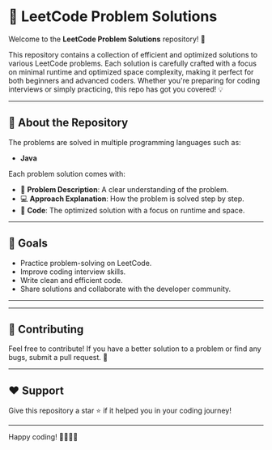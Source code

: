 # 🚀 LeetCode Problem Solutions

Welcome to the **LeetCode Problem Solutions** repository! 🎉

This repository contains a collection of efficient and optimized solutions to various LeetCode problems. Each solution is carefully crafted with a focus on minimal runtime and optimized space complexity, making it perfect for both beginners and advanced coders. Whether you're preparing for coding interviews or simply practicing, this repo has got you covered! 💡

---

## 🧠 About the Repository

The problems are solved in multiple programming languages such as:

- **Java**

Each problem solution comes with:
- 📄 **Problem Description**: A clear understanding of the problem.
- 💻 **Approach Explanation**: How the problem is solved step by step.
- 🚀 **Code**: The optimized solution with a focus on runtime and space.

---

## 🎯 Goals

- Practice problem-solving on LeetCode.
- Improve coding interview skills.
- Write clean and efficient code.
- Share solutions and collaborate with the developer community.

---

---

## 🚀 Contributing

Feel free to contribute! If you have a better solution to a problem or find any bugs, submit a pull request. 🙌

---

## ❤️ Support

Give this repository a star ⭐ if it helped you in your coding journey!

---

Happy coding! 👨‍💻👩‍💻
